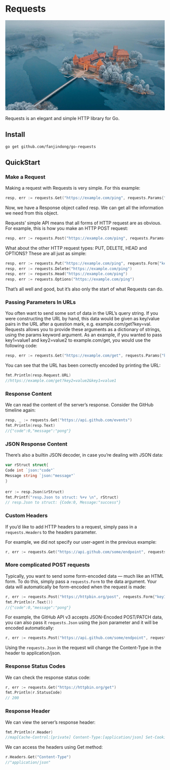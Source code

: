 # Requests

![](./images/TrakaiLithuania_ZH-CN0447602818_1920x1080.jpg)

Requests is an elegant and simple HTTP library for Go.

## Install

```shell script
go get github.com/fanjindong/go-requests
```

## QuickStart

### Make a Request

Making a request with Requests is very simple. For this example:

```go
resp, err := requests.Get("https://example.com/ping", requests.Params{"key": "value"})
```

Now, we have a Response object called resp. We can get all the information we need from this object.

Requests’ simple API means that all forms of HTTP request are as obvious. For example, this is how you make an HTTP POST
request:

```go
resp, err := requests.Post("https://example.com/ping", requests.Params{"k": "v"}, requests.Json{"key": "value"})
```

What about the other HTTP request types: PUT, DELETE, HEAD and OPTIONS? These are all just as simple:

```go
resp, err := requests.Put("https://example.com/ping", requests.Form{"key": "value"})
resp, err := requests.Delete("https://example.com/ping")
resp, err := requests.Head("https://example.com/ping")
resp, err := requests.Options("https://example.com/ping")
```

That’s all well and good, but it’s also only the start of what Requests can do.

### Passing Parameters In URLs

You often want to send some sort of data in the URL’s query string. If you were constructing the URL by hand, this data
would be given as key/value pairs in the URL after a question mark, e.g. example.com/get?key=val. Requests allows you to
provide these arguments as a dictionary of strings, using the params keyword argument. As an example, if you wanted to
pass key1=value1 and key2=value2 to example.com/get, you would use the following code:

```go
resp, err := requests.Get("https://example.com/get", requests.Params{"key1": "value1", "key2": "value2"})
```

You can see that the URL has been correctly encoded by printing the URL:

```go
fmt.Println(resp.Request.URL)
//https://example.com/get?key2=value2&key1=value1
```

### Response Content

We can read the content of the server’s response. Consider the GitHub timeline again:

```go
resp, _ := requests.Get("https://api.github.com/events")
fmt.Println(resp.Text)
//{"code":0,"message":"pong"}
```

### JSON Response Content

There’s also a builtin JSON decoder, in case you’re dealing with JSON data:

```go
var rStruct struct{
Code int `json:"code"`
Message string `json:"message"`
}

err := resp.Json(&rStruct)
fmt.Printf("resp.Json to struct: %+v \n", rStruct)
// resp.Json to struct: {Code:0, Message:"success"} 
```

### Custom Headers

If you’d like to add HTTP headers to a request, simply pass in a `requests.Headers` to the headers parameter.

For example, we did not specify our user-agent in the previous example:

```go
r, err := requests.Get("https://api.github.com/some/endpoint", requests.Headers{"user-agent": "my-app/0.0.1"})
```

### More complicated POST requests

Typically, you want to send some form-encoded data — much like an HTML form. To do this, simply pass a `requests.Form`
to the data argument. Your data will automatically be form-encoded when the request is made:

```go
r, err := requests.Post("https://httpbin.org/post", requests.Form{"key1": "value1", "key2": "value2"})
fmt.Println(r.Text())
//{"code":0,"message":"pong"}
```

For example, the GitHub API v3 accepts JSON-Encoded POST/PATCH data, you can also pass it `requests.Json` using the json
parameter and it will be encoded automatically:

```go
r, err := requests.Post("https://api.github.com/some/endpoint", requests.Json{"key1": "value1", "key2": "value2"})
```

Using the `requests.Json` in the request will change the Content-Type in the header to application/json.

### Response Status Codes

We can check the response status code:

```go
r, err := requests.Get("https://httpbin.org/get")
fmt.Println(r.StatusCode)
// 200
```

### Response Header

We can view the server’s response header:

```go
fmt.Println(r.Header)
//map[Cache-Control:[private] Content-Type:[application/json] Set-Cookie:[QINGCLOUDELB=d9a2454c187d2875afb6701eb80e9c8761ebcf3b54797eae61b25b90f71273ea; path=/; HttpOnly]]

```

We can access the headers using Get method:

```go
r.Headers.Get("Content-Type")
//"application/json"
```